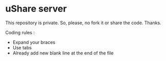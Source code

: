 # uShare server
This repository is private. So, please, no fork it or share the code. Thanks.

Coding rules :
* Expand your braces
* Use tabs
* Already add new blank line at the end of the file